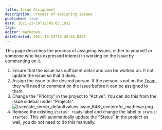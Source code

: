 ```yaml
---
title: Issue Assignment
description: Process of assigning issues
published: true
date: 2021-12-20T12:45:03.191Z
tags: 
editor: markdown
dateCreated: 2021-10-23T18:48:01.839Z
---
```


This page describes the process of assigning issues, either to yourself or someone who has expressed interest in working on the issue by commenting on it.

1. Ensure that the issue has sufficient detail and can be worked on. If not, update the issue so that it does.
2. Assign the issue to the desired person. If the person is not on the [Team](/team), they will need to comment on the issue before it can be assigned to them.
3. Change the "Priority" in the project to "Active". You can do this from the issue sidebar under "Projects".
![translate_`server_default`_values_·_issue_648_·_centerofci_mathesar.png](/assets//team/guide/issue-assignment/translate_`server_default`_values_·_issue_648_·_centerofci_mathesar.png)
4. Remove the existing `status: ready` label and change the label to `status: started`. This will automatically update the "Status" in the project as well, you do not need to do this manually.

